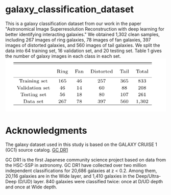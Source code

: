 # galaxy_classification_dataset

This is a galaxy classification dataset from our work in the paper "Astronomical Image Superresolution Reconstruction with deep learning for better identifying interacting galaxies."
We obtained 1,302 clean samples, including 267 images of ring galaxies, 78 images of fan galaxies, 397 images of distorted galaxies, and 560 images of tail galaxies.  We split the data into 64 training set, 16 validation set, and 20 testing set.
Table 1 gives the number of galaxy images in each class in each set. ![dataset](https://github.com/jiaweimmiao/galaxy_classification_dataset/raw/main/dataset_information.png)



# Acknowledgments
The galaxy dataset used in this study is based on the GALAXY CRUISE 1 (GC1) source catalog. [GC DR1](https://galaxycruise.mtk.nao.ac.jp/en/dr_season1.html "悬停显示")

GC DR1 is the first Japanese community science project based on data from the HSC-SSP in astronomy.
GC DR1 have collected over two million independent classifications for 20,686 galaxies at z < 0.2. 
Among them, 20,116 galaxies are in the Wide layer, and 1,410 galaxies in the Deep/Ultra-Deep (D/UD) layer. 
840 galaxies were classified twice: once at D/UD depth and once at Wide depth. 